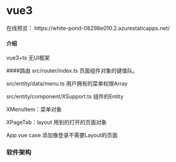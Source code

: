 # vue3
<div>
<label>在线预览：</label>
<a>https://white-pond-08298e010.2.azurestaticapps.net/</a>
</div>


#### 介绍
vue3+ts
无UI框架



####路由
src/router/index.ts  页面组件对象的键值队。

src/entity/data/menu.ts  用户拥有的菜单权限Array

src/entity/component/XSupport.ts 组件的Entity

XMenuItem：菜单对象

XPageTab：layout 用到的打开的页面对象

App.vue case 添加像登录不需要Layout的页面

### 软件架构
